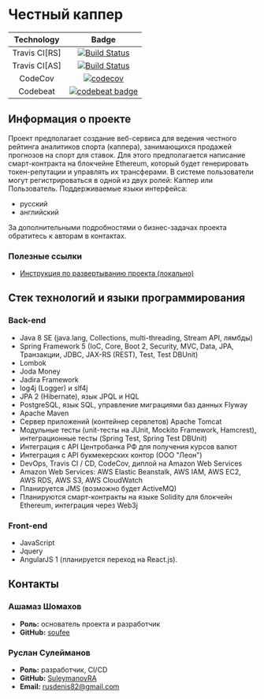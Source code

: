 # Честный каппер
| Technology | Badge |
|:-----------:|:-----:|
| Travis CI[RS] | [![Build Status](https://travis-ci.com/SuleymanovRA/kappers.svg?branch=master)](https://travis-ci.com/SuleymanovRA/kappers) |
| Travis CI[AS] | [![Build Status](https://travis-ci.org/soufee/kappers.svg?branch=master)](https://travis-ci.org/soufee/kappers) |
| CodeCov | [![codecov](https://codecov.io/gh/SuleymanovRA/kappers/branch/master/graph/badge.svg)](https://codecov.io/gh/SuleymanovRA/kappers) |
| Codebeat | [![codebeat badge](https://codebeat.co/badges/7aa7c56b-e4d4-4978-9f42-ce0657aa27a1)](https://codebeat.co/projects/github-com-suleymanovra-kappers-master) |

## Информация о проекте
Проект предполагает создание веб-сервиса для ведения честного рейтинга аналитиков спорта (каппера), занимающихся продажей прогнозов на спорт для ставок.
Для этого предполагается написание смарт-контракта на блокчейне Ethereum, который будет генерировать токен-репутации и управлять их трансферами.
В системе пользователи могут регистрироваться в одной из двух ролей: Каппер или Пользователь.
Поддерживаемые языки интерфейса:
- русский
- английский

За дополнительными подробностями о бизнес-задачах проекта обратитесь к авторам в контактах.

### Полезные ссылки
- [Инструкция по развертыванию проекта (локально)](https://github.com/soufee/kappers/wiki/%D0%98%D0%BD%D1%81%D1%82%D1%80%D1%83%D0%BA%D1%86%D0%B8%D1%8F-%D0%BF%D0%BE-%D1%80%D0%B0%D0%B7%D0%B2%D0%B5%D1%80%D1%82%D1%8B%D0%B2%D0%B0%D0%BD%D0%B8%D1%8E)

## Стек технологий и языки программирования
### Back-end
- Java 8 SE (java.lang, Сollections, multi-threading, Stream API, лямбды)
- Spring Framework 5 (IoC, Core, Boot 2, Security, MVC, Data, JPA, Транзакции, JDBC, JAX-RS (REST), Test, Test DBUnit)
- Lombok
- Joda Money
- Jadira Framework
- log4j (Logger) и slf4j
- JPA 2 (Hibernate), язык JPQL и HQL
- PostgreSQL, язык SQL, управление миграциями баз данных Flyway
- Apache Maven
- Сервер приложений (контейнер сервлетов) Apache Tomcat
- Модульные тесты (unit-тесты на JUnit, Mockito Framework, Hamcrest), интеграционные тесты (Spring Test, Spring Test DBUnit)
- Интеграция с API Центробанка РФ для получения курсов валют
- Интеграция с API букмекерских контор (ООО "Леон")
- DevOps, Travis CI / CD, CodeCov, диплой на Amazon Web Services
- Amazon Web Services: AWS Elastic Beanstalk, AWS IAM, AWS EC2, AWS RDS, AWS S3, AWS CloudWatch
- Планируется JMS (возможно будет ActiveMQ)
- Планируются смарт-контракты на языке Solidity для блокчейн Ethereum, интеграция через Web3j

### Front-end
- JavaScript
- Jquery
- AngularJS 1 (планируется переход на React.js).

## Контакты
### Ашамаз Шомахов
* **Роль:** основатель проекта и разработчик
* **GitHub:** [soufee](https://github.com/soufee/kappers)

### Руслан Сулейманов
* **Роль:** разработчик, CI/CD
* **GitHub:** [SuleymanovRA](https://github.com/SuleymanovRA/kappers)
* **Email:** rusdenis82@gmail.com

